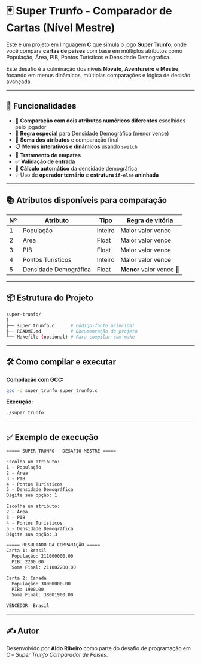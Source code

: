 # 🃏 Super Trunfo - Comparador de Cartas (Nível Mestre)

Este é um projeto em linguagem **C** que simula o jogo **Super Trunfo**, onde você compara **cartas de países** com base em múltiplos atributos como População, Área, PIB, Pontos Turísticos e Densidade Demográfica.

Este desafio é a culminação dos níveis **Novato**, **Aventureiro** e **Mestre**, focando em menus dinâmicos, múltiplas comparações e lógica de decisão avançada.

---

## 🚀 Funcionalidades

- 🔢 **Comparação com dois atributos numéricos diferentes** escolhidos pelo jogador
- 🧠 **Regra especial** para Densidade Demográfica (menor vence)
- 🧮 **Soma dos atributos** e comparação final
- 📋 **Menus interativos e dinâmicos** usando `switch`
- 🧪 **Tratamento de empates**
- ✅ **Validação de entrada**
- 🎯 **Cálculo automático** da densidade demográfica
- 💡 Uso de **operador ternário** e **estrutura `if-else` aninhada**

---

## 📚 Atributos disponíveis para comparação

| Nº | Atributo               | Tipo     | Regra de vitória         |
|----|------------------------|----------|--------------------------|
| 1  | População              | Inteiro  | Maior valor vence        |
| 2  | Área                   | Float    | Maior valor vence        |
| 3  | PIB                    | Float    | Maior valor vence        |
| 4  | Pontos Turísticos      | Inteiro  | Maior valor vence        |
| 5  | Densidade Demográfica  | Float    | **Menor** valor vence 🔄 |

---

## 📦 Estrutura do Projeto

```bash
super-trunfo/
│
├── super_trunfo.c      # Código-fonte principal
├── README.md           # Documentação do projeto
└── Makefile (opcional) # Para compilar com make
```

---

## 🛠️ Como compilar e executar

**Compilação com GCC:**

```bash
gcc -o super_trunfo super_trunfo.c
```

**Execução:**

```bash
./super_trunfo
```

---

## ✅ Exemplo de execução

```txt
===== SUPER TRUNFO - DESAFIO MESTRE =====

Escolha um atributo:
1 - População
2 - Área
3 - PIB
4 - Pontos Turísticos
5 - Densidade Demográfica
Digite sua opção: 1

Escolha um atributo:
2 - Área
3 - PIB
4 - Pontos Turísticos
5 - Densidade Demográfica
Digite sua opção: 3

===== RESULTADO DA COMPARAÇÃO =====
Carta 1: Brasil
  População: 211000000.00
  PIB: 2200.00
  Soma Final: 211002200.00

Carta 2: Canadá
  População: 38000000.00
  PIB: 1900.00
  Soma Final: 38001900.00

VENCEDOR: Brasil
```

---

## ✍️ Autor

Desenvolvido por **Aldo Ribeiro** como parte do desafio de programação em C – *Super Trunfo Comparador de Países*.
